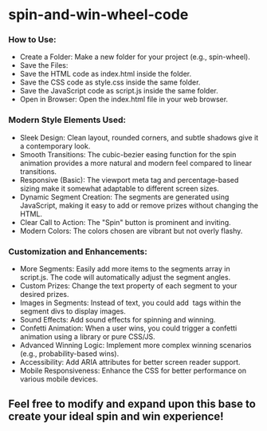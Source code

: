 # spin-and-win-wheel-code
### How to Use:
- Create a Folder: Make a new folder for your project (e.g., spin-wheel).
- Save the Files:
- Save the HTML code as index.html inside the folder.
- Save the CSS code as style.css inside the same folder.
- Save the JavaScript code as script.js inside the same folder.
- Open in Browser: Open the index.html file in your web browser.
### Modern Style Elements Used:
- Sleek Design: Clean layout, rounded corners, and subtle shadows give it a contemporary look.
- Smooth Transitions: The cubic-bezier easing function for the spin animation provides a more natural and modern feel compared to linear transitions.
- Responsive (Basic): The viewport meta tag and percentage-based sizing make it somewhat adaptable to different screen sizes.
- Dynamic Segment Creation: The segments are generated using JavaScript, making it easy to add or remove prizes without changing the HTML.
- Clear Call to Action: The "Spin" button is prominent and inviting.
- Modern Colors: The colors chosen are vibrant but not overly flashy.
### Customization and Enhancements:
- More Segments: Easily add more items to the segments array in script.js. The code will automatically adjust the segment angles.
- Custom Prizes: Change the text property of each segment to your desired prizes.
- Images in Segments: Instead of text, you could add <img> tags within the segment divs to display images.
- Sound Effects: Add sound effects for spinning and winning.
- Confetti Animation: When a user wins, you could trigger a confetti animation using a library or pure CSS/JS.
- Advanced Winning Logic: Implement more complex winning scenarios (e.g., probability-based wins).
- Accessibility: Add ARIA attributes for better screen reader support.
- Mobile Responsiveness: Enhance the CSS for better performance on various mobile devices.
## Feel free to modify and expand upon this base to create your ideal spin and win experience!
